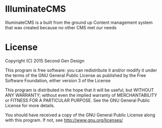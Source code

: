 IlluminateCMS
==============
IlluminateCMS is a built from the ground up Content management system that was created because no other CMS met our needs

License
==============
Copyright (C) 2015  Second Gen Design

This program is free software: you can redistribute it and/or modify
it under the terms of the GNU General Public License as published by
the Free Software Foundation, either version 3 of the License

This program is distributed in the hope that it will be useful,
but WITHOUT ANY WARRANTY; without even the implied warranty of
MERCHANTABILITY or FITNESS FOR A PARTICULAR PURPOSE.  See the
GNU General Public License for more details.

You should have received a copy of the GNU General Public License
along with this program.  If not, see <http://www.gnu.org/licenses/>

